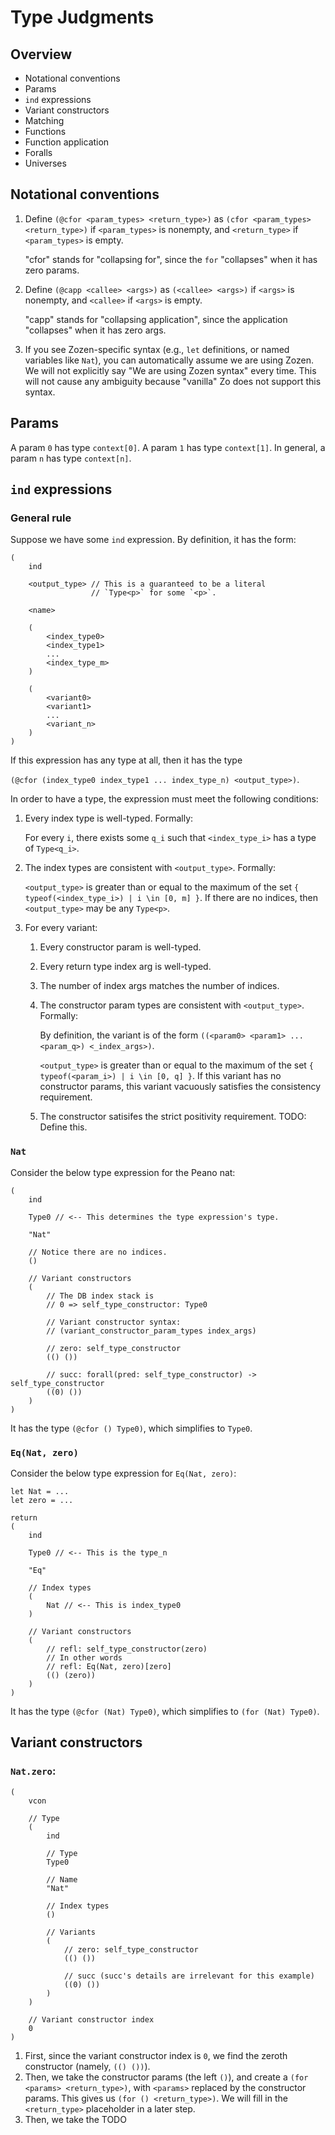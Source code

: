 # Type Judgments

## Overview

- Notational conventions
- Params
- `ind` expressions
- Variant constructors
- Matching
- Functions
- Function application
- Foralls
- Universes

## Notational conventions

1. Define `(@cfor <param_types> <return_type>)` as
   `(cfor <param_types> <return_type>)` if `<param_types>` is nonempty,
   and `<return_type>` if `<param_types>` is empty.

   "cfor" stands for "collapsing for", since the `for` "collapses"
   when it has zero params.

2. Define `(@capp <callee> <args>)`
   as `(<callee> <args>)` if `<args>` is nonempty,
   and `<callee>` if `<args>` is empty.

   "capp" stands for "collapsing application",
   since the application "collapses" when it has zero args.

3. If you see Zozen-specific syntax
   (e.g., `let` definitions, or named variables like `Nat`),
   you can automatically
   assume we are using Zozen.
   We will not explicitly say "We are using Zozen syntax" every time.
   This will not cause any ambiguity because
   "vanilla" Zo does not support this syntax.

## Params

A param `0` has type `context[0]`.
A param `1` has type `context[1]`.
In general, a param `n` has type `context[n]`.

## `ind` expressions

### General rule

Suppose we have some `ind` expression.
By definition, it has the form:

```zolike
(
    ind

    <output_type> // This is a guaranteed to be a literal
                  // `Type<p>` for some `<p>`.

    <name>

    (
        <index_type0>
        <index_type1>
        ...
        <index_type_m>
    )

    (
        <variant0>
        <variant1>
        ...
        <variant_n>
    )
)
```

If this expression has any type at all,
then it has the type

`(@cfor (index_type0 index_type1 ... index_type_n) <output_type>)`.

In order to have a type,
the expression must meet the following conditions:

1. Every index type is well-typed. Formally:

   For every `i`, there exists some `q_i` such that
   `<index_type_i>` has a type of `Type<q_i>`.

2. The index types are consistent with `<output_type>`. Formally:

   `<output_type>` is greater than or equal to
   the maximum of the set `{ typeof(<index_type_i>) | i \in [0, m] }`.
   If there are no indices, then `<output_type>` may be any `Type<p>`.

3. For every variant:

   1. Every constructor param is well-typed.
   2. Every return type index arg is well-typed.
   3. The number of index args matches the number of indices.
   4. The constructor param types are consistent with `<output_type>`. Formally:

      By definition, the variant is of the form
      `((<param0> <param1> ... <param_q>) <_index_args>)`.

      `<output_type>` is greater than or equal to
      the maximum of the set `{ typeof(<param_i>) | i \in [0, q] }`.
      If this variant has no constructor params,
      this variant vacuously satisfies the consistency requirement.

   5. The constructor satisifes the strict positivity requirement.
      TODO: Define this.

### `Nat`

Consider the below type expression for the Peano nat:

```zo
(
    ind

    Type0 // <-- This determines the type expression's type.

    "Nat"

    // Notice there are no indices.
    ()

    // Variant constructors
    (
        // The DB index stack is
        // 0 => self_type_constructor: Type0

        // Variant constructor syntax:
        // (variant_constructor_param_types index_args)

        // zero: self_type_constructor
        (() ())

        // succ: forall(pred: self_type_constructor) -> self_type_constructor
        ((0) ())
    )
)
```

It has the type `(@cfor () Type0)`, which simplifies to `Type0`.

### `Eq(Nat, zero)`

Consider the below type expression for `Eq(Nat, zero)`:

```zozen
let Nat = ...
let zero = ...

return
(
    ind

    Type0 // <-- This is the type_n

    "Eq"

    // Index types
    (
        Nat // <-- This is index_type0
    )

    // Variant constructors
    (
        // refl: self_type_constructor(zero)
        // In other words
        // refl: Eq(Nat, zero)[zero]
        (() (zero))
    )
)
```

It has the type `(@cfor (Nat) Type0)`, which simplifies to `(for (Nat) Type0)`.

## Variant constructors

### `Nat.zero`:

```zo
(
    vcon

    // Type
    (
        ind

        // Type
        Type0

        // Name
        "Nat"

        // Index types
        ()

        // Variants
        (
            // zero: self_type_constructor
            (() ())

            // succ (succ's details are irrelevant for this example)
            ((0) ())
        )
    )

    // Variant constructor index
    0
)
```

1. First, since the variant constructor index is `0`,
   we find the zeroth constructor (namely, `(() ())`).
2. Then, we take the constructor params (the left `()`),
   and create a `(for <params> <return_type>)`, with `<params>`
   replaced by the constructor params.
   This gives us `(for () <return_type>)`.
   We will fill in the `<return_type>` placeholder in a later step.
3. Then, we take the TODO
